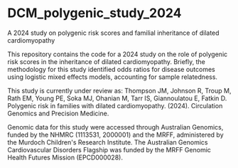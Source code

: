 # DCM_polygenic_study_2024
A 2024 study on polygenic risk scores and familial inheritance of dilated cardiomyopathy

This repository contains the code for a 2024 study on the role of polygenic risk scores in the inheritance of dilated cardiomyopathy. Briefly, the methodology for this study identified odds ratios for disease outcomes using logistic mixed effects models, accounting for sample relatedness.

This study is currently under review as: Thompson JM, Johnson R, Troup M, Rath EM, Young PE, Soka MJ, Ohanian M, Tarr IS, Giannoulatou E, Fatkin D. Polygenic risk in families with dilated cardiomyopathy. (2024). Circulation Genomics and Precision Medicine.

Genomic data for this study were accessed through Australian Genomics, funded by the NHMRC (1113531, 2000001) and the MRFF, administered by the Murdoch Children's Research Institute. The Australian Genomics Cardiovascular Disorders Flagship was funded by the MRFF Genomic Health Futures Mission (EPCD000028). 

